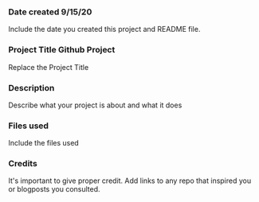 ### Date created 9/15/20
Include the date you created this project and README file.

### Project Title Github Project
Replace the Project Title

### Description
Describe what your project is about and what it does

### Files used
Include the files used

### Credits
It's important to give proper credit. Add links to any repo that inspired you or blogposts you consulted.

